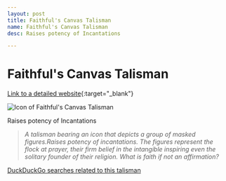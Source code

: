 ```yaml
---
layout: post
title: Faithful's Canvas Talisman
name: Faithful's Canvas Talisman
desc: Raises potency of Incantations

---
```

# Faithful's Canvas Talisman
[Link to a detailed website](https://eldenring.wiki.fextralife.com/Faithful's+Canvas+Talisman){:target="_blank"}

![Icon of Faithful's Canvas Talisman](https://eldenring.wiki.fextralife.com/file/Elden-Ring/faithfuls_canvas_talisman_talisman_elden_ring_wiki_guide_200px.png)

Raises potency of Incantations

>*A talisman bearing an icon that depicts a group of masked figures.Raises potency of incantations. The figures represent the flock at prayer, their firm belief in the intangible inspiring even the solitary founder of their religion. What is faith if not an affirmation?*

[DuckDuckGo searches related to this talisman]({{site.baseurl}}/searches/Faithful'sCanvasTalisman)



